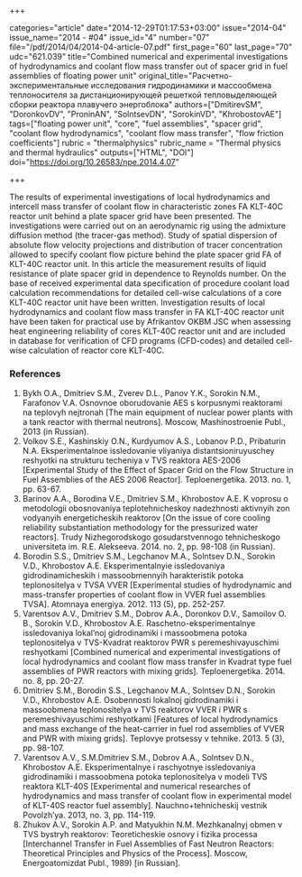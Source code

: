 +++

categories="article"
date="2014-12-29T01:17:53+03:00"
issue="2014-04"
issue_name="2014 - #04"
issue_id="4"
number="07"
file="/pdf/2014/04/2014-04-article-07.pdf"
first_page="60"
last_page="70"
udc="621.039"
title="Combined numerical and experimental investigations of hydrodynamics and coolant flow mass transfer out of spacer grid in fuel assemblies of floating power unit"
original_title="Расчетно-экспериментальные исследования гидродинамики и массообмена теплоносителя за дистанционирующей решеткой тепловыделяющей сборки реактора плавучего энергоблока"
authors=["DmitirevSM", "DoronkovDV", "ProninAN", "SolntsevDN", "SorokinVD", "KhrobostovAE"]
tags=["floating power unit", "core", "fuel assemblies", "spacer grid", "coolant flow hydrodynamics", "coolant flow mass transfer", "flow friction coefficients"]
rubric = "thermalphysics"
rubric_name = "Thermal physics and thermal hydraulics"
outputs=["HTML", "DOI"]
doi="https://doi.org/10.26583/npe.2014.4.07"

+++

The results of experimental investigations of local hydrodynamics and intercell mass transfer of coolant flow in characteristic zones FA KLT-40C reactor unit behind a plate spacer grid have been presented. The investigations were carried out on an aerodynamic rig using the admixture diffusion method (the tracer-gas method). Study of spatial dispersion of absolute flow velocity projections and distribution of tracer concentration allowed to specify coolant flow picture behind the plate spacer grid FA of KLT-40C reactor unit. In this article the measurement results of liquid resistance of plate spacer grid in dependence to Reynolds number. On the base of received experimental data specification of procedure coolant load calculation recommendations for detailed cell-wise calculations of a core KLT-40C reactor unit have been written. Investigation results of local hydrodynamics and coolant flow mass transfer in FA KLT-40C reactor unit have been taken for practical use by Afrikantov OKBM JSC when assessing heat engineering reliability of cores KLT-40C reactor unit and are included in database for verification of CFD programs (CFD-codes) and detailed cell-wise calculation of reactor core KLT-40C.

### References

1. Bykh O.A., Dmitriev S.M., Zverev D.L., Panov Y.K., Sorokin N.M., Farafonov V.A. Osnovnoe oborudovanie AES s korpusnymi reaktorami na teplovyh nejtronah [The main equipment of nuclear power plants with a tank reactor with thermal neutrons]. Moscow, Mashinostroenie Publ., 2013 (in Russian).
2. Volkov S.E., Kashinskiy O.N., Kurdyumov A.S., Lobanov P.D., Pribaturin N.A. Eksperimentalnoe issledovanie vliyaniya distantsioniruyuschey reshyotki na strukturu techeniya v TVS reaktora AES-2006 [Experimental Study of the Effect of Spacer Grid on the Flow Structure in Fuel Assemblies of the AES 2006 Reactor]. Teploenergetika. 2013. no. 1, pp. 63-67.
3. Barinov A.A., Borodina V.E., Dmitriev S.M., Khrobostov A.E. K voprosu o metodologii obosnovaniya teplotehnicheskoy nadezhnosti aktivnyih zon vodyanyih energeticheskih reaktorov [On the issue of core cooling reliability substantiation methodology for the pressurized water reactors]. Trudy Nizhegorodskogo gosudarstvennogo tehnicheskogo universiteta im. R.E. Alekseeva. 2014. no. 2, pp. 98-108 (in Russian).
4. Borodin S.S., Dmitriev S.M., Legchanov M.A., Solntsev D.N., Sorokin V.D., Khrobostov A.E. Eksperimentalnyie issledovaniya gidrodinamicheskih i massoobmennyih harakteristik potoka teplonositelya v TVSA VVER [Experimental studies of hydrodynamic and mass-transfer properties of coolant flow in VVER fuel assemblies TVSA]. Atomnaya energiya. 2012. 113 (5), pp. 252-257.
5. Varentsov A.V., Dmitriev S.M., Dobrov A.A., Doronkov D.V., Samoilov O. B., Sorokin V.D., Khrobostov A.E. Raschetno-eksperimentalnye issledovaniya lokal’noj gidrodinamiki i massoobmena potoka teplonositelya v TVS-Kvadrat reaktorov PWR s peremeshivayuschimi reshyotkami [Combined numerical and experimental investigations of local hydrodynamics and coolant flow mass transfer in Kvadrat type fuel assemblies of PWR reactors with mixing grids]. Teploenergetika. 2014. no. 8, pp. 20-27.
6. Dmitriev S.M., Borodin S.S., Legchanov M.A., Solntsev D.N., Sorokin V.D., Khrobostov A.E. Osobennosti lokalnoj gidrodinamiki i massoobmena teplonositelya v TVS reaktorov VVER i PWR s peremeshivayuschimi reshyotkami [Features of local hydrodynamics and mass exchange of the heat-carrier in fuel rod assemblies of VVER and PWR with mixing grids]. Teplovye protsessy v tehnike. 2013. 5 (3), pp. 98-107.
7. Varentsov A.V., S.M.Dmitriev S.M., Dobrov A.A., Solntsev D.N., Khrobostov A.E. Eksperimentalnye i raschyotnye issledovaniya gidrodinamiki i massoobmena potoka teplonositelya v modeli TVS reaktora KLT-40S [Experimental and numerical researches of hydrodynamics and mass transfer of coolant flow in experimental model of KLT-40S reactor fuel assembly]. Nauchno+tehnicheskij vestnik Povolzh’ya. 2013, no. 3, pp. 114-119.
8. Zhukov A.V., Sorokin A.P. and Matyukhin N.M. Mezhkanalnyj obmen v TVS bystryh reaktorov: Teoreticheskie osnovy i fizika processa [Interchannel Transfer in Fuel Assemblies of Fast Neutron Reactors: Theoretical Principles and Physics of the Process]. Moscow, Energoatomizdat Publ., 1989) [in Russian].